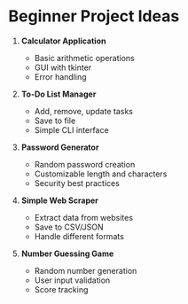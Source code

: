 # Beginner Project Ideas

1. **Calculator Application**
   - Basic arithmetic operations
   - GUI with tkinter
   - Error handling

2. **To-Do List Manager**
   - Add, remove, update tasks
   - Save to file
   - Simple CLI interface

3. **Password Generator**
   - Random password creation
   - Customizable length and characters
   - Security best practices

4. **Simple Web Scraper**
   - Extract data from websites
   - Save to CSV/JSON
   - Handle different formats

5. **Number Guessing Game**
   - Random number generation
   - User input validation
   - Score tracking
